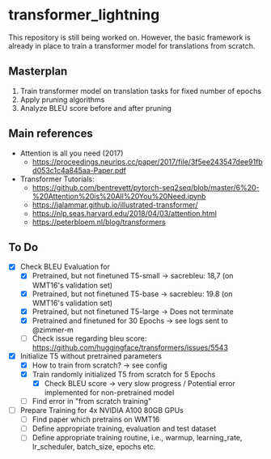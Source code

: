 # transformer_lightning
This repository is still being worked on. However, the basic framework is already in place to train a transformer model for translations from scratch. 

## Masterplan
1. Train transformer model on translation tasks for fixed number of epochs
2. Apply pruning algorithms
3. Analyze BLEU score before and after pruning

## Main references
* Attention is all you need (2017)
    - https://proceedings.neurips.cc/paper/2017/file/3f5ee243547dee91fbd053c1c4a845aa-Paper.pdf
* Transformer Tutorials:
    - https://github.com/bentrevett/pytorch-seq2seq/blob/master/6%20-%20Attention%20is%20All%20You%20Need.ipynb
    - https://jalammar.github.io/illustrated-transformer/
    - https://nlp.seas.harvard.edu/2018/04/03/attention.html
    - https://peterbloem.nl/blog/transformers


## To Do
* [x] Check BLEU Evaluation for
    - [x] Pretrained, but not finetuned T5-small -> sacrebleu: 18,7 (on WMT16's validation set)
    - [x] Pretrained, but not finetuned T5-base -> sacrebleu: 19.8 (on WMT16's validation set)
    - [x] Pretrained, but not finetuned T5-large -> Does not terminate
    - [x] Pretrained and finetuned for 30 Epochs -> see logs sent to @zimmer-m
    - [ ] Check issue regarding bleu score: https://github.com/huggingface/transformers/issues/5543 
* [x] Initialize T5 without pretrained parameters
    - [x] How to train from scratch? -> see config 
    - [x] Train randomly initialized T5 from scratch for 5 Epochs
        - [x] Check BLEU score -> very slow progress / Potential error implemented for non-pretrained model
    - [ ] Find error in "from scratch training" 

* [ ] Prepare Training for 4x NVIDIA A100 80GB GPUs
    - [ ] Find paper which pretrains on WMT16
    - [ ] Define appropriate training, evaluation and test dataset
    - [ ] Define appropriate training routine, i.e., warmup, learning_rate, lr_scheduler, batch_size, epochs etc.